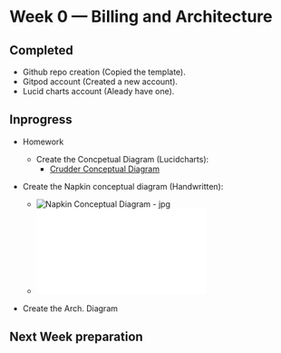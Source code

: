 # Week 0 — Billing and Architecture

## Completed
- Github repo creation (Copied the template).
- Gitpod account (Created a new account).
- Lucid charts account (Aleady have one).


## Inprogress
- Homework
  - Create the Concpetual Diagram (Lucidcharts): 
      - [Crudder Conceptual Diagram](https://lucid.app/lucidchart/f203786a-fc53-4152-8fdb-e3f077c42d55/edit?viewport_loc=-483%2C-88%2C2888%2C1399%2C0_0&invitationId=inv_28446d0f-be13-468f-89dc-60d66cbc159c)
 
 - Create the Napkin conceptual diagram (Handwritten):
    - ![Napkin Conceptual Diagram - jpg](./_docs/_assets/crudder-week-0/aws-bootcamp-crudder-week0-conceptual-diagram.jpg)
    - ![Napkin Conceptual Diagram - pdf](./_docs/_assets/crudder-week-0/aws-bootcamp-crudder-week0-conceptual-diagram.pdf)

 
 - Create the Arch. Diagram


## Next Week preparation 
